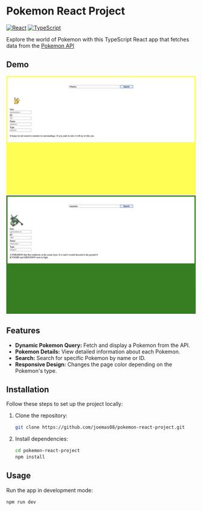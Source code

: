 # Pokemon React Project

[![React](https://img.shields.io/badge/React-17.0.2-blue.svg)](https://reactjs.org/)
[![TypeScript](https://img.shields.io/badge/TypeScript-4.4.3-blue.svg)](https://www.typescriptlang.org/)

Explore the world of Pokemon with this TypeScript React app that fetches data from the [Pokemon API](https://pokeapi.co/)

## Demo

![Pokemon Details](/public/demo-screenshot1.png)
![Pokemon Details](/public/demo-screenshot2.png)

## Features

- **Dynamic Pokemon Query:** Fetch and display a Pokemon from the API.
- **Pokemon Details:** View detailed information about each Pokemon.
- **Search:** Search for specific Pokemon by name or ID.
- **Responsive Design:** Changes the page color depending on the Pokemon's type.

## Installation

Follow these steps to set up the project locally:

1. Clone the repository:

    ```bash
    git clone https://github.com/joemas08/pokemon-react-project.git
    ```

2. Install dependencies:

    ```bash
    cd pokemon-react-project
    npm install
    ```

## Usage

Run the app in development mode:

```bash
npm run dev
